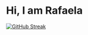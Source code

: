 # Hi, I am Rafaela



[![GitHub Streak](http://github-readme-streak-stats.herokuapp.com?user=rafaelalorenzini&date_format=M%20j%5B%2C%20Y%5D&border=0F14DD)](https://git.io/streak-stats)
